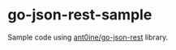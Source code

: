 # go-json-rest-sample
Sample code using [ant0ine/go-json-rest](https://github.com/ant0ine/go-json-rest) library.
